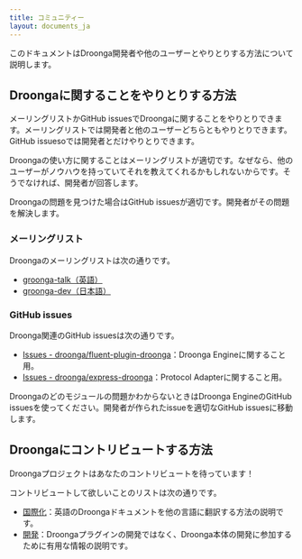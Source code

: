 ```yaml
---
title: コミュニティー
layout: documents_ja
---
```


このドキュメントはDroonga開発者や他のユーザーとやりとりする方法について説明します。

## Droongaに関することをやりとりする方法

メーリングリストかGitHub issuesでDroongaに関することをやりとりできます。メーリングリストでは開発者と他のユーザーどちらともやりとりできます。GitHub issuesoでは開発者とだけやりとりできます。

Droongaの使い方に関することはメーリングリストが適切です。なぜなら、他のユーザーがノウハウを持っていてそれを教えてくれるかもしれないからです。そうでなければ、開発者が回答します。 

Droongaの問題を見つけた場合はGitHub issuesが適切です。開発者がその問題を解決します。

### メーリングリスト

Droongaのメーリングリストは次の通りです。

 * [groonga-talk（英語）](https://lists.sourceforge.net/lists/listinfo/groonga-talk)
 * [groonga-dev（日本語）](http://lists.sourceforge.jp/mailman/listinfo/groonga-dev)

### GitHub issues

Droonga関連のGitHub issuesは次の通りです。

 * [Issues - droonga/fluent-plugin-droonga](https://github.com/droonga/fluent-plugin-droonga/issues)：Droonga Engineに関すること用。
 * [Issues - droonga/express-droonga](https://github.com/droonga/express-droonga/issues)：Protocol Adapterに関すること用。

Droongaのどのモジュールの問題かわからないときはDroonga EngineのGitHub issuesを使ってください。開発者が作られたissueを適切なGitHub issuesに移動します。

## Droongaにコントリビュートする方法

Droongaプロジェクトはあなたのコントリビュートを待っています！

コントリビュートして欲しいことのリストは次の通りです。

 * [国際化](i18n/)：英語のDroongaドキュメントを他の言語に翻訳する方法の説明です。
 * [開発](development/)：Droongaプラグインの開発ではなく、Droonga本体の開発に参加するために有用な情報の説明です。


